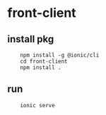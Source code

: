 # front-client

## install pkg

```
    npm install -g @ionic/cli
    cd front-client
    npm install .
```

## run
```shell
    ionic serve
```